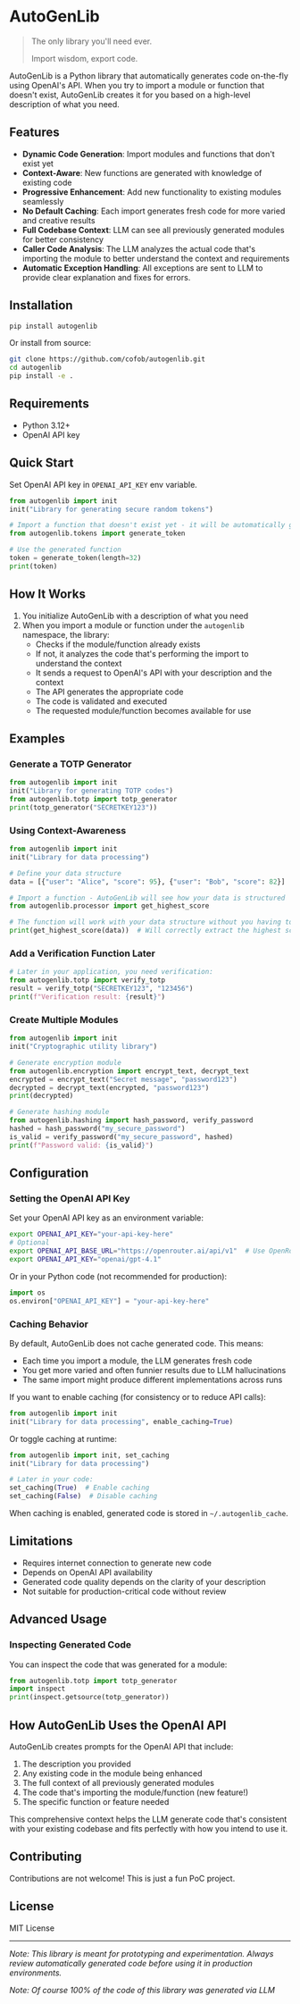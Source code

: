 # AutoGenLib

> The only library you'll need ever.
>
> Import wisdom, export code.

AutoGenLib is a Python library that automatically generates code on-the-fly using OpenAI's API. When you try to import a module or function that doesn't exist, AutoGenLib creates it for you based on a high-level description of what you need.

## Features

- **Dynamic Code Generation**: Import modules and functions that don't exist yet
- **Context-Aware**: New functions are generated with knowledge of existing code
- **Progressive Enhancement**: Add new functionality to existing modules seamlessly
- **No Default Caching**: Each import generates fresh code for more varied and creative results
- **Full Codebase Context**: LLM can see all previously generated modules for better consistency
- **Caller Code Analysis**: The LLM analyzes the actual code that's importing the module to better understand the context and requirements
- **Automatic Exception Handling**: All exceptions are sent to LLM to provide clear explanation and fixes for errors.

## Installation

```bash
pip install autogenlib
```

Or install from source:

```bash
git clone https://github.com/cofob/autogenlib.git
cd autogenlib
pip install -e .
```

## Requirements

- Python 3.12+
- OpenAI API key

## Quick Start

Set OpenAI API key in `OPENAI_API_KEY` env variable.

```python
from autogenlib import init
init("Library for generating secure random tokens")

# Import a function that doesn't exist yet - it will be automatically generated
from autogenlib.tokens import generate_token

# Use the generated function
token = generate_token(length=32)
print(token)
```

## How It Works

1. You initialize AutoGenLib with a description of what you need
2. When you import a module or function under the `autogenlib` namespace, the library:
   - Checks if the module/function already exists
   - If not, it analyzes the code that's performing the import to understand the context
   - It sends a request to OpenAI's API with your description and the context
   - The API generates the appropriate code
   - The code is validated and executed
   - The requested module/function becomes available for use

## Examples

### Generate a TOTP Generator

```python
from autogenlib import init
init("Library for generating TOTP codes")
from autogenlib.totp import totp_generator
print(totp_generator("SECRETKEY123"))
```

### Using Context-Awareness

```python
from autogenlib import init
init("Library for data processing")

# Define your data structure
data = [{"user": "Alice", "score": 95}, {"user": "Bob", "score": 82}]

# Import a function - AutoGenLib will see how your data is structured
from autogenlib.processor import get_highest_score

# The function will work with your data structure without you having to specify details
print(get_highest_score(data))  # Will correctly extract the highest score
```

### Add a Verification Function Later

```python
# Later in your application, you need verification:
from autogenlib.totp import verify_totp
result = verify_totp("SECRETKEY123", "123456")
print(f"Verification result: {result}")
```

### Create Multiple Modules

```python
from autogenlib import init
init("Cryptographic utility library")

# Generate encryption module
from autogenlib.encryption import encrypt_text, decrypt_text
encrypted = encrypt_text("Secret message", "password123")
decrypted = decrypt_text(encrypted, "password123")
print(decrypted)

# Generate hashing module
from autogenlib.hashing import hash_password, verify_password
hashed = hash_password("my_secure_password")
is_valid = verify_password("my_secure_password", hashed)
print(f"Password valid: {is_valid}")
```

## Configuration

### Setting the OpenAI API Key

Set your OpenAI API key as an environment variable:

```bash
export OPENAI_API_KEY="your-api-key-here"
# Optional
export OPENAI_API_BASE_URL="https://openrouter.ai/api/v1"  # Use OpenRouter API
export OPENAI_API_KEY="openai/gpt-4.1"
```

Or in your Python code (not recommended for production):

```python
import os
os.environ["OPENAI_API_KEY"] = "your-api-key-here"
```

### Caching Behavior

By default, AutoGenLib does not cache generated code. This means:

- Each time you import a module, the LLM generates fresh code
- You get more varied and often funnier results due to LLM hallucinations
- The same import might produce different implementations across runs

If you want to enable caching (for consistency or to reduce API calls):

```python
from autogenlib import init
init("Library for data processing", enable_caching=True)
```

Or toggle caching at runtime:

```python
from autogenlib import init, set_caching
init("Library for data processing")

# Later in your code:
set_caching(True)  # Enable caching
set_caching(False)  # Disable caching
```

When caching is enabled, generated code is stored in `~/.autogenlib_cache`.

## Limitations

- Requires internet connection to generate new code
- Depends on OpenAI API availability
- Generated code quality depends on the clarity of your description
- Not suitable for production-critical code without review

## Advanced Usage

### Inspecting Generated Code

You can inspect the code that was generated for a module:

```python
from autogenlib.totp import totp_generator
import inspect
print(inspect.getsource(totp_generator))
```

## How AutoGenLib Uses the OpenAI API

AutoGenLib creates prompts for the OpenAI API that include:

1. The description you provided
2. Any existing code in the module being enhanced
3. The full context of all previously generated modules
4. The code that's importing the module/function (new feature!)
5. The specific function or feature needed

This comprehensive context helps the LLM generate code that's consistent with your existing codebase and fits perfectly with how you intend to use it.

## Contributing

Contributions are not welcome! This is just a fun PoC project.

## License

MIT License

---

*Note: This library is meant for prototyping and experimentation. Always review automatically generated code before using it in production environments.*

*Note: Of course 100% of the code of this library was generated via LLM*
